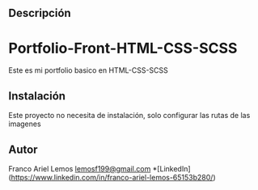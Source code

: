 ## Descripción


# Portfolio-Front-HTML-CSS-SCSS
Este es mi portfolio basico en HTML-CSS-SCSS

## Instalación


Este proyecto no necesita de instalación, solo configurar las rutas de las imagenes

## Autor


Franco Ariel Lemos
lemosf199@gmail.com
*[LinkedIn] (https://www.linkedin.com/in/franco-ariel-lemos-65153b280/)  
